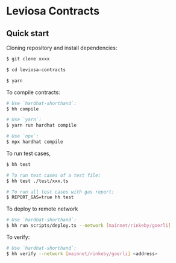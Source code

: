 # Leviosa Contracts

## Quick start

Cloning repository and install dependencies:

```sh
$ git clone xxxx

$ cd leviosa-contracts

$ yarn
```
To compile contracts:

```sh
# Use `hardhat-shorthand`:
$ hh compile

# Use `yarn`:
$ yarn run hardhat compile

# Use `npx`:
$ npx hardhat compile
```

To run test cases,

```sh
$ hh test

# To run test cases of a test file:
$ hh test ./test/xxx.ts

# To run all test cases with gas report:
$ REPORT_GAS=true hh test
```

To deploy to remote network

```sh
# Use `hardhat-shorthand`:
$ hh run scripts/deploy.ts --network [mainnet/rinkeby/goerli]
```

To verify:

```sh
# Use `hardhat-shorthand`:
$ hh verify --network [mainnet/rinkeby/goerli] <address>
```